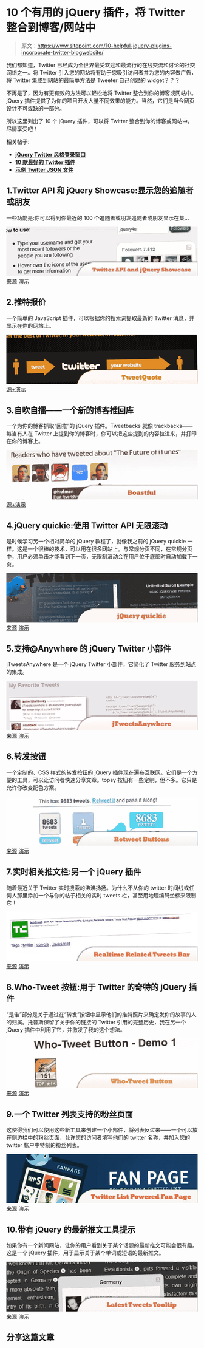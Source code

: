 # 10 个有用的 jQuery 插件，将 Twitter 整合到博客/网站中

> 原文：<https://www.sitepoint.com/10-helpful-jquery-plugins-incorporate-twitter-blogwebsite/>

我们都知道，Twitter 已经成为全世界最受欢迎和最流行的在线交流和讨论的社交网络之一。将 Twitter 引入您的网站将有助于您吸引访问者并为您的内容做广告，将 Twitter 集成到网站的最简单方法是 Tweeter 自己创建的 widget？？？

不再是了，因为有更有效的方法可以轻松地将 Twitter 整合到你的博客或网站中。jQuery 插件提供了为你的项目开发大量不同效果的能力。当然，它们是当今网页设计不可或缺的一部分。

所以这里列出了 10 个 jQuery 插件，可以将 Twitter 整合到你的博客或网站中。尽情享受吧！

相关帖子:

*   [**jQuery Twitter 风格登录窗口**](http://www.jquery4u.com/menus/jquery-twitter-style-login-window/)
*   [**10 款最好的 Twitter 插件**](http://www.jquery4u.com/plugins/10-twitter-plugins/)
*   [**示例 Twitter JSON 文件**](http://www.jquery4u.com/json/twitter-json-example/)

## 1.Twitter API 和 jQuery Showcase:显示您的追随者或朋友

一些功能是:你可以得到你最近的 100 个追随者或朋友追随者或朋友显示在集…

 [![Twitter API and jQuery Showcase](img/2298a4af7ca61097b6007cfe5269b5b9.png)](http://tympanus.net/codrops/2009/12/02/twitter-api-and-jquery-showcase-display-your-followers-or-friends/) 
[来源](http://tympanus.net/codrops/2009/12/02/twitter-api-and-jquery-showcase-display-your-followers-or-friends/)
[演示](http://tympanus.net/TwitterConnections/)

## 2.推特报价

一个简单的 JavaScript 插件，可以根据你的搜索词提取最新的 Twitter 消息，并显示在你的网站上。

 [![TweetQuote](img/f6bdd90e0a5768eb28ba1c604f2966a5.png)](http://www.tweetquote.co.uk/) 
[源+演示](http://www.tweetquote.co.uk/)

## 3.自吹自擂——一个新的博客推回库

一个为你的博客抓取“回推”的 jQuery 插件。Tweetbacks 就像 trackbacks——每当有人在 Twitter 上提到你的博客时，你可以把这些提到的内容拉进来，并打印在你的博客上。

 [![Boastful](img/8f2496cf1c0088fda41ec3fe3cb2516e.png)](http://zachholman.com/2010/02/boastful-a-new-tweetback-library-for-your-blog/) 
[源+演示](http://zachholman.com/2010/02/boastful-a-new-tweetback-library-for-your-blog/)

## 4.jQuery quickie:使用 Twitter API 无限滚动

是时候学习另一个相对简单的 jQuery 教程了，就像我之前的 jQuery quickie 一样。这是一个很棒的技术，可以用在很多网站上。与常规分页不同，在常规分页中，用户必须单击才能看到下一页，无限制滚动会在用户位于底部时自动加载下一页。

 [![jQuery quickie](img/5e0a8a484f9426c5200840dfe6ecc050.png)](http://www.marcofolio.net/webdesign/jquery_quickie_unlimited_scroll_using_the_twitter_api.html) 
[来源](http://www.marcofolio.net/webdesign/jquery_quickie_unlimited_scroll_using_the_twitter_api.html)
[演示](http://demo.marcofolio.net/unlimited_scroll/)

## 5.支持@Anywhere 的 jQuery Twitter 小部件

jTweetsAnywhere 是一个 jQuery Twitter 小部件，它简化了 Twitter 服务到站点的集成。

 [![jTweetsAnywhere ](img/1053888ef7244e82793c647ba92f0a4b.png)](http://thomasbillenstein.com/jTweetsAnywhere/) 
[来源](http://thomasbillenstein.com/jTweetsAnywhere/)
[演示](http://thomasbillenstein.com/jTweetsAnywhere/demo/)

## 6.转发按钮

一个定制的、CSS 样式的转发按钮的 jQuery 插件现在遍布互联网。它们是一个方便的工具，可以让访问者快速分享文章。topsy 按钮有一些定制，但不多。它只是允许你改变配色方案。

 [![Retweet Buttons](img/05a0fc456c93aeb198eaf790c1cb78a9.png)](http://www.gethifi.com/blog/a-jquery-plugin-for-custom-css-styled-retweet-buttons) 
[来源](http://www.gethifi.com/blog/a-jquery-plugin-for-custom-css-styled-retweet-buttons)
[演示](http://files.gethifi.com/posts/customRetweet/example.html)

## 7.实时相关推文栏:另一个 jQuery 插件

随着最近关于 Twitter 实时搜索的沸沸扬扬。为什么不从你的 twitter 时间线或任何人那里添加一个与你的帖子相关的实时 tweets 栏，甚至用地理编码坐标来限制它！

 [![Realtime Related Tweets Bar](img/a266084a1e516e418f3a7da300466225.png)](http://www.moretechtips.net/2009/09/realtime-related-tweets-bar-another.html) 
[来源](http://www.moretechtips.net/2009/09/realtime-related-tweets-bar-another.html)
[演示](http://realtime-related-tweets-bar.googlecode.com/svn/v1/html-realtime-users.htm)

## 8.Who-Tweet 按钮:用于 Twitter 的奇特的 jQuery 插件

“是谁”部分是关于通过在“转发”按钮中显示他们的推特照片来确定发你的故事的人的归属。托普斯保留了关于你的链接的 Twitter 引用的完整历史，我在另一个 jQuery 插件中利用了它，并激发了我的这个想法。

 [![Who-Tweet Button](img/353a4f1fa684fa92ac4f9f557ac46990.png)](http://www.moretechtips.net/2009/12/who-tweet-button-fancy-jquery-plugin.html) 
[来源](http://www.moretechtips.net/2009/12/who-tweet-button-fancy-jquery-plugin.html)
[演示](http://who-tweet-button.googlecode.com/svn/v1/demo1.htm)

## 9.一个 Twitter 列表支持的粉丝页面

这使得我们可以使用这些新工具来创建一个小部件，将列表反过来——一个可以放在侧边栏中的粉丝页面，允许您的访问者填写他们的 twitter 名称，并加入您的 twitter 帐户中特制的粉丝列表。

 [![Twitter List Powered Fan Page](img/34caf258e2115e4b15b6e650626dd9d0.png)](http://tutorialzine.com/2009/11/twitter-list-ajax-fanpage/) 
[来源](http://tutorialzine.com/2009/11/twitter-list-ajax-fanpage/)
[演示](http://demo.tutorialzine.com/2009/11/twitter-list-ajax-fanpage/demo.html)

## 10.带有 jQuery 的最新推文工具提示

如果你有一个新闻网站，让你的用户看到关于某个话题的最新推文可能会很有趣。这是一个 jQuery 插件，用于显示关于某个单词或短语的最新推文。

 [![Latest Tweets Tooltip](img/0daf90b9a2888cb79ad1178982978e15.png)](http://tympanus.net/codrops/2010/07/20/latest-tweets-tooltip/) 
[来源](http://tympanus.net/codrops/2010/07/20/latest-tweets-tooltip/)
[演示](http://tympanus.net/Development/LatestTweetsTooltip/)

## 分享这篇文章